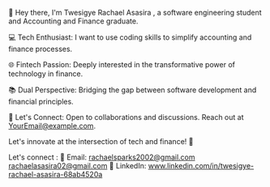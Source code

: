 👋 Hey there, I'm Twesigye Rachael Asasira , a software engineering student and Accounting and Finance graduate.

💻 Tech Enthusiast: I want to use coding skills to simplify accounting and finance processes.

🌐 Fintech Passion: Deeply interested in the transformative power of technology in finance.

📚 Dual Perspective: Bridging the gap between software development and financial principles.

🤝 Let's Connect: Open to collaborations and discussions. Reach out at YourEmail@example.com.

Let's innovate at the intersection of tech and finance! 🚀

Let's connect :
📧 Email: rachaelsparks2002@gmail.com
          rachaelasasira02@gmail.com
🔗 LinkedIn: www.linkedin.com/in/twesigye-rachael-asasira-68ab4520a
